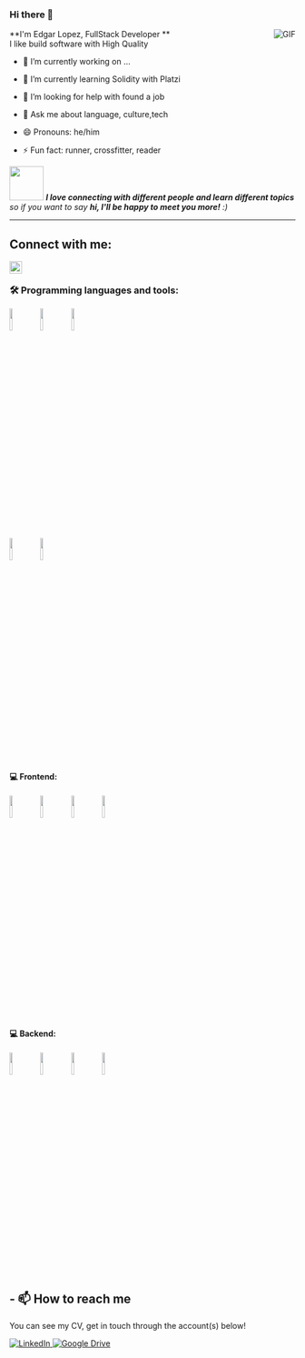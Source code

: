 ### Hi there 👋


**I'm Edgar Lopez, FullStack Developer ** 
  <img align="right" alt="GIF" src="https://i.pinimg.com/originals/e4/26/70/e426702edf874b181aced1e2fa5c6cde.gif" />
  <br> I like build software with High Quality </br>

- 🔭 I’m currently working on ...
- 🌱 I’m currently learning Solidity with Platzi
- 🤔 I’m looking for help with found a job
- 💬 Ask me about language, culture,tech
 
- 😄 Pronouns: he/him
- ⚡ Fun fact: runner, crossfitter, reader

<img src="https://media.giphy.com/media/LnQjpWaON8nhr21vNW/giphy.gif" width="60"> <em><b>I love connecting with different people and learn different topics</b> so if you want to say <b>hi, I'll be happy to meet you more!</b> :)</em>

---
 ## Connect with me:
<img align="left" alt="edgarlopez241 | Instagram" width="22px" src="https://cdn.jsdelivr.net/npm/simple-icons@v3/icons/instagram.svg" />


<br/>


### 🛠️ Programming languages and tools: 

<code><img width="10%" src="https://www.vectorlogo.zone/logos/mysql/mysql-ar21.svg"></code>
<code><img width="10%" src="https://www.vectorlogo.zone/logos/mongodb/mongodb-ar21.svg"></code>
<code><img width="10%" src="https://www.vectorlogo.zone/logos/hibernate/hibernate-ar21.svg"></code>

<code><img width="10%" src="https://www.vectorlogo.zone/logos/postgresql/postgresql-ar21.svg"></code>
<code><img width="10%" src="https://www.vectorlogo.zone/logos/docker/docker-ar21.svg"></code>
#### :computer: Frontend: 
<code><img width="10%" src="https://www.vectorlogo.zone/logos/reactjs/reactjs-ar21.svg"></code>
<code><img width="10%" src="https://www.vectorlogo.zone/logos/w3_css/w3_css-ar21.svg"></code>
<code><img width="10%" src="https://www.vectorlogo.zone/logos/tailwindcss/tailwindcss-ar21.svg"></code>
<code><img width="10%" src="https://www.vectorlogo.zone/logos/springio/springio-ar21.svg"></code>

#### :computer: Backend: 
<code><img width="10%" src="https://www.vectorlogo.zone/logos/java/java-ar21.svg"></code>
<code><img width="10%" src="https://www.vectorlogo.zone/logos/nodejs/nodejs-ar21.svg"></code>
<code><img width="10%" src="https://www.vectorlogo.zone/logos/expressjs/expressjs-ar21.svg"></code>
<code><img width="10%" src="https://www.vectorlogo.zone/logos/redis/redis-ar21.svg"></code>


## - 📫 How to reach me

You can see my CV, get in touch through the account(s) below!
<div align="left">
<a href="https://www.linkedin.com/in/edgarlopez241/" target="_blank"><img src="https://img.shields.io/badge/LinkedIn-%230077B5.svg?&style=flat-square&logo=linkedin&logoColor=white" alt="LinkedIn">
<a href="https://drive.google.com/drive/folders/10uNi1Ts-iGYXOXhnlTD0csYxSVGF9ytl?usp=sharing" target="_blank"><img src="https://img.shields.io/badge/-google%20drive-brightgreen" alt="Google Drive"> 

